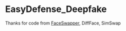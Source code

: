 # EasyDefense_Deepfake

Thanks for code from [FaceSwapper](https://github.com/liqi-casia/FaceSwapper), DiffFace, SimSwap
